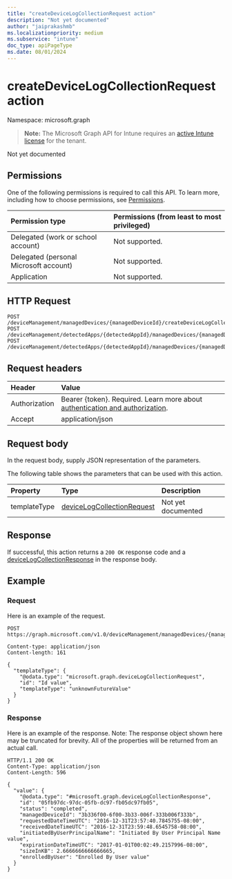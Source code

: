 ```yaml
---
title: "createDeviceLogCollectionRequest action"
description: "Not yet documented"
author: "jaiprakashmb"
ms.localizationpriority: medium
ms.subservice: "intune"
doc_type: apiPageType
ms.date: 08/01/2024
---
```


# createDeviceLogCollectionRequest action

Namespace: microsoft.graph

> **Note:** The Microsoft Graph API for Intune requires an [active Intune license](https://go.microsoft.com/fwlink/?linkid=839381) for the tenant.

Not yet documented

## Permissions
One of the following permissions is required to call this API. To learn more, including how to choose permissions, see [Permissions](/graph/permissions-reference).

|Permission type|Permissions (from least to most privileged)|
|:---|:---|
|Delegated (work or school account)|Not supported.|
|Delegated (personal Microsoft account)|Not supported.|
|Application|Not supported.|

## HTTP Request
<!-- {
  "blockType": "ignored"
}
-->
``` http
POST /deviceManagement/managedDevices/{managedDeviceId}/createDeviceLogCollectionRequest
POST /deviceManagement/detectedApps/{detectedAppId}/managedDevices/{managedDeviceId}/createDeviceLogCollectionRequest
POST /deviceManagement/detectedApps/{detectedAppId}/managedDevices/{managedDeviceId}/users/{userId}/managedDevices/{managedDeviceId}/createDeviceLogCollectionRequest
```

## Request headers
|Header|Value|
|:---|:---|
|Authorization|Bearer {token}. Required. Learn more about [authentication and authorization](/graph/auth/auth-concepts).|
|Accept|application/json|

## Request body
In the request body, supply JSON representation of the parameters.

The following table shows the parameters that can be used with this action.

|Property|Type|Description|
|:---|:---|:---|
|templateType|[deviceLogCollectionRequest](../resources/intune-devices-devicelogcollectionrequest.md)|Not yet documented|



## Response
If successful, this action returns a `200 OK` response code and a [deviceLogCollectionResponse](../resources/intune-devices-devicelogcollectionresponse.md) in the response body.

## Example

### Request
Here is an example of the request.
``` http
POST https://graph.microsoft.com/v1.0/deviceManagement/managedDevices/{managedDeviceId}/createDeviceLogCollectionRequest

Content-type: application/json
Content-length: 161

{
  "templateType": {
    "@odata.type": "microsoft.graph.deviceLogCollectionRequest",
    "id": "Id value",
    "templateType": "unknownFutureValue"
  }
}
```

### Response
Here is an example of the response. Note: The response object shown here may be truncated for brevity. All of the properties will be returned from an actual call.
``` http
HTTP/1.1 200 OK
Content-Type: application/json
Content-Length: 596

{
  "value": {
    "@odata.type": "#microsoft.graph.deviceLogCollectionResponse",
    "id": "05fb97dc-97dc-05fb-dc97-fb05dc97fb05",
    "status": "completed",
    "managedDeviceId": "3b336f00-6f00-3b33-006f-333b006f333b",
    "requestedDateTimeUTC": "2016-12-31T23:57:40.7845755-08:00",
    "receivedDateTimeUTC": "2016-12-31T23:59:48.6545758-08:00",
    "initiatedByUserPrincipalName": "Initiated By User Principal Name value",
    "expirationDateTimeUTC": "2017-01-01T00:02:49.2157996-08:00",
    "sizeInKB": 2.6666666666666665,
    "enrolledByUser": "Enrolled By User value"
  }
}
```

